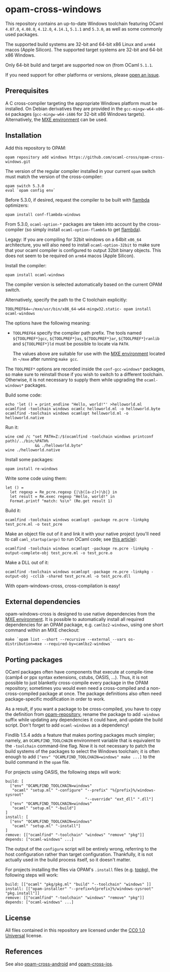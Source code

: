 opam-cross-windows
==================

This repository contains an up-to-date Windows toolchain featuring OCaml `4.07.0`, `4.08.0`, `4.12.0`, `4.14.1`, `5.1.1` and `5.3.0`, as well as some commonly used packages.

The supported build systems are 32-bit and 64-bit x86 Linux and `arm64` macos (Apple Silicon). The supported target systems are 32-bit and 64-bit x86 Windows.

Only 64-bit build and target are supported now on (from OCaml `5.1.1`.

If you need support for other platforms or versions, please [open an issue](https://github.com/ocaml-cross/opam-cross-windows/issues).

Prerequisites
-------------

A C cross-compiler targeting the appropriate Windows platform must be installed. On Debian derivatives they are provided in the `gcc-mingw-w64-x86-64` packages (`gcc-mingw-w64-i686` for 32-bit x86 Windows targets). Alternatively, the [MXE environment](http://mxe.cc) can be used.

Installation
------------

Add this repository to OPAM:

    opam repository add windows https://github.com/ocaml-cross/opam-cross-windows.git

The version of the regular compiler installed in your current `opam` switch must match the version of the cross-compiler:

    opam switch 5.3.0
    eval `opam config env`

Before 5.3.0, if desired, request the compiler to be built with [flambda][] optimizers:

    opam install conf-flambda-windows

[flambda]: https://caml.inria.fr/pub/docs/manual-ocaml/flambda.html

From 5.3.0, `ocaml-option-*` packages are taken into account by the cross-compiler (so simply install `ocaml-option-flambda` to get [flambda][]).

Legagy: If you are compiling for 32bit windows on a 64bit `x86_64`
architecture, you will also need to install `ocaml-option-32bit` to
make sure that your ocaml compiler is configured to output 32bit
binary objects. This does not seem to be required on `arm64` macos
(Apple Silicon).

Install the compiler:

    opam install ocaml-windows

The compiler version is selected automatically based on the current OPAM switch.

Alternatively, specify the path to the C toolchain explicitly:

    TOOLPREF64=~/mxe/usr/bin/x86_64-w64-mingw32.static- opam install ocaml-windows

The options have the following meaning:

  * `TOOLPREF64` specify the compiler path prefix. The tools named `${TOOLPREF*}gcc`, `${TOOLPREF*}as`, `${TOOLPREF*}ar`, `${TOOLPREF*}ranlib` and `${TOOLPREF*}ld` must be possible to locate via `PATH`.

    The values above are suitable for use with the [MXE environment](http://mxe.cc) located in `~/mxe` after running `make gcc`.

The `TOOLPREF*` options are recorded inside the `conf-gcc-windows*` packages, so make sure to reinstall those if you wish to switch to a different toolchain. Otherwise, it is not necessary to supply them while upgrading the `ocaml-windows*` packages.

Build some code:

    echo 'let () = print_endline "Hello, world!"' >helloworld.ml
    ocamlfind -toolchain windows ocamlc helloworld.ml -o helloworld.byte
    ocamlfind -toolchain windows ocamlopt helloworld.ml -o helloworld.native

Run it:

    wine cmd /c "set PATH=Z:/$(ocamlfind -toolchain windows printconf path)/../bin;%PATH%
                 && ./helloworld.byte"
    wine ./helloworld.native

Install some packages:

    opam install re-windows

Write some code using them:

    let () =
      let regexp = Re_pcre.regexp {|\b([a-z]+)\b|} in
      let result = Re.exec regexp "Hello, world!" in
      Format.printf "match: %s\n" (Re.get result 1)

Build it:

    ocamlfind -toolchain windows ocamlopt -package re.pcre -linkpkg test_pcre.ml -o test_pcre

Make an object file out of it and link it with your native project (you'll need to call `caml_startup(argv)` to run OCaml code; see [this article](http://www.mega-nerd.com/erikd/Blog/CodeHacking/Ocaml/calling_ocaml.html)):

    ocamlfind -toolchain windows ocamlopt -package re.pcre -linkpkg -output-complete-obj test_pcre.ml -o test_pcre.o

Make a DLL out of it:

    ocamlfind -toolchain windows ocamlopt -package re.pcre -linkpkg -output-obj -cclib -shared test_pcre.ml -o test_pcre.dll

With opam-windows-cross, cross-compilation is easy!

External dependencies
---------------------

opam-windows-cross is designed to use native dependencies from the [MXE environment](http://mxe.cc). It is possible to automatically install all required dependencies for an OPAM package, e.g. `camlbz2-windows`, using one short command within an MXE checkout:

    make `opam list --short --recursive --external --vars os-distribution=mxe --required-by=camlbz2-windows`

Porting packages
----------------

OCaml packages often have components that execute at compile-time (camlp4 or ppx syntax extensions, cstubs, OASIS, ...). Thus, it is not possible to just blanketly cross-compile every package in the OPAM repository; sometimes you would even need a cross-compiled and a non-cross-compiled package at once. The package definitions also often need package-specific modification in order to work.

As a result, if you want a package to be cross-compiled, you have to copy the definition from [opam-repository](https://github.com/ocaml/opam-repository), rename the package to add `-windows` suffix while updating any dependencies it could have, and update the build script. Don't forget to add `ocaml-windows` as a dependency!

Findlib 1.5.4 adds a feature that makes porting packages much simpler; namely, an `OCAMLFIND_TOOLCHAIN` environment variable that is equivalent to the `-toolchain` command-line flag. Now it is not necessary to patch the build systems of the packages to select the Windows toolchain; it is often enough to add `["env" "OCAMLFIND_TOOLCHAIN=windows" make ...]` to the build command in the `opam` file.

For projects using OASIS, the following steps will work:

    build: [
      ["env" "OCAMLFIND_TOOLCHAIN=windows"
       "ocaml" "setup.ml" "-configure" "--prefix" "%{prefix}%/windows-sysroot"
                                       "--override" "ext_dll" ".dll"]
      ["env" "OCAMLFIND_TOOLCHAIN=windows"
       "ocaml" "setup.ml" "-build"]
    ]
    install: [
      ["env" "OCAMLFIND_TOOLCHAIN=windows"
       "ocaml" "setup.ml" "-install"]
    ]
    remove: [["ocamlfind" "-toolchain" "windows" "remove" "pkg"]]
    depends: ["ocaml-windows" ...]

The output of the `configure` script will be entirely wrong, referring to the host configuration rather than target configuration. Thankfully, it is not actually used in the build process itself, so it doesn't matter.

For projects installing the files via OPAM's `.install` files (e.g. [topkg](https://github.com/dbuenzli/topkg)), the following steps will work:

    build: [["ocaml" "pkg/pkg.ml" "build" "--toolchain" "windows" ]]
    install: [["opam-installer" "--prefix=%{prefix}%/windows-sysroot" "pkg.install"]]
    remove: [["ocamlfind" "-toolchain" "windows" "remove" "pkg"]]
    depends: ["ocaml-windows" ...]

License
-------

All files contained in this repository are licensed under the [CC0 1.0 Universal](https://creativecommons.org/publicdomain/zero/1.0/) license.

References
----------

See also [opam-cross-android](https://github.com/ocaml-cross/opam-cross-android) and [opam-cross-ios](https://github.com/ocaml-cross/opam-cross-ios).
